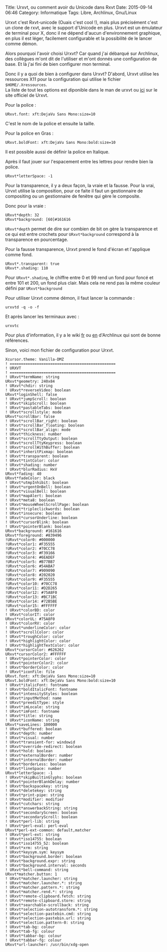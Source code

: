 Title: Urxvt, ou comment avoir du Unicode dans Rxvt
Date: 2015-09-14 06:46
Category: Informatique
Tags: Libre, Archlinux, Gnu/Linux

Urxvt c'est Rxvt-unicode (Ouais c'est cool !), mais plus précisément c'est un clone de rxvt, avec le support d'Unicode en plus. 
Urxvt est un émulateur de terminal pour X, donc il ne dépend d'aucun d'environnement graphique, en plus il est léger, facilement configurable et la possibilité de le lancer comme démon.

Alors pourquoi l'avoir choisi Urxvt? Car quand j'ai débarqué sur Archlinux, des collègues m'ont dit de l'utiliser et m'ont donnés une configuration de base. Et là j'ai fini de bien configurer mon terminal.

Donc il y a quoi de bien à configurer dans Urxvt? 
D'abord, Urxvt utilise les ressources X11 pour la configuration qui utilise le fichier ``$HOME/.Xressources``.  
La liste de tout les options est diponible dans le man de urxvt ou [ici](http://pod.tst.eu/http://cvs.schmorp.de/rxvt-unicode/doc/rxvt.1.pod) sur le site officiel de Urxvt.

Pour la police :
```
URxvt.font: xft:DejaVu Sans Mono:size=10
```
C'est le nom de la police et ensuite la taille.

Pour la police en Gras :
```
URxvt.boldFont: xft:DejaVu Sans Mono:bold:size=10
```
Il est possible aussi de définir la police en Italique.

Après il faut jouer sur l'espacement entre les lettres pour rendre bien la police.
```
URxvt*letterSpace: -1
```
Pour la transparence, il y a deux façon, la vraie et la fausse. Pour la vrai, Urvxt utilise la composition, pour ce faite il faut un gestionnaire de compositing ou un gestionnaire de fenêtre qui gère le composite.

Donc pour la vraie :
```
URxvt*depth: 32
URxvt*background: [60]#161616
```
``URxvt*depth`` permet de dire sur combien de bit on gère la transparence et ce qui est entre crochets pour ``URxvt*background`` correspond à la transparence en pourcentage.

Pour la fausse transparence, Urxvt prend le fond d'écran et l'applique comme fond.
```
URxvt*.transparent: true
URxvt*.shading: 110
```
Pour ``URxvt*.shading``, le chiffre entre 0 et 99 rend un fond pour foncé et entre 101 et 200, un fond plus clair. Mais cela ne rend pas la même couleur défini par ``URxvt*background``

Pour utiliser Urxvt comme démon, il faut lancer la commande :
```
urxvtd -q -o -f
```
Et après lancer les terminaux avec :

```
urxvtc
```
Pour plus d'information, il y a le wiki [fr](https://wiki.archlinux.fr/Urxvt) ou [en](https://wiki.archlinux.org/index.php/Rxvt-unicode) d'Archlinux qui sont de bonne références.

Sinon, voici mon fichier de configuration pour Urxvt.
```
Xcursor.theme: Vanilla-DMZ
! ===============================================
! URXVT
! ===============================================
! URxvt*termName: string
URxvt*geometry: 240x84
! URxvt*chdir: string
! URxvt*reverseVideo: boolean
URxvt*loginShell: false
! URxvt*jumpScroll: boolean
! URxvt*skipScroll: boolean
! URxvt*pastableTabs: boolean
! URxvt*scrollstyle: mode
URxvt*scrollBar: false
! URxvt*scrollBar_right: boolean
! URxvt*scrollBar_floating: boolean
! URxvt*scrollBar_align: mode
! URxvt*thickness: number
! URxvt*scrollTtyOutput: boolean
! URxvt*scrollTtyKeypress: boolean
! URxvt*scrollWithBuffer: boolean
! URxvt*inheritPixmap: boolean
! URxvt*transparent: boolean
! URxvt*tintColor: color
! URxvt*shading: number
! URxvt*blurRadius: HxV
URxvt*fading: 40
URxvt*fadeColor: black
! URxvt*utmpInhibit: boolean
! URxvt*urgentOnBell: boolean
! URxvt*visualBell: boolean
! URxvt*mapAlert: boolean
! URxvt*meta8: boolean
! URxvt*mouseWheelScrollPage: boolean
! URxvt*tripleclickwords: boolean
! URxvt*insecure: boolean
! URxvt*cursorUnderline: boolean
! URxvt*cursorBlink: boolean
! URxvt*pointerBlank: boolean
URxvt*background: #161616
URxvt*foreground: #839496
!URxvt*color0: #000000
!URxvt*color1: #F35555
!URxvt*color2: #70CC78
!URxvt*color3: #F39166
!URxvt*color4: #6EADEF
!URxvt*color5: #B77BB7
!URxvt*color6: #54ABA7
!URxvt*color7: #909090
!URxvt*color8: #202020
!URxvt*color9: #F35555
!URxvt*color10: #70CC78
!URxvt*color11: #D2D265
!URxvt*color12: #75A8F0
!URxvt*color13: #BC71BC
!URxvt*color14: #72B5BE
!URxvt*color15: #FFFFFF
! URxvt*colorBD: color
! URxvt*colorIT: color
URxvt*colorUL: #75A8F0
! URxvt*colorRV: color
! URxvt*underlineColor: color
! URxvt*scrollColor: color
! URxvt*troughColor: color
! URxvt*highlightColor: color
! URxvt*highlightTextColor: color
URxvt*cursorColor: #626262
URxvt*cursorColor2: #FFFFFF
! URxvt*pointerColor: color
! URxvt*pointerColor2: color
! URxvt*borderColor: color
! URxvt*iconFile: file
URxvt.font: xft:DejaVu Sans Mono:size=10
URxvt.boldFont: xft:DejaVu Sans Mono:bold:size=10
! URxvt*italicFont: fontname
! URxvt*boldItalicFont: fontname
! URxvt*intensityStyles: boolean
! URxvt*inputMethod: name
! URxvt*preeditType: style
! URxvt*imLocale: string
! URxvt*imFont: fontname
! URxvt*title: string
! URxvt*iconName: string
URxvt*saveLines: 100000
! URxvt*buffered: boolean
! URxvt*depth: number
! URxvt*visual: number
! URxvt*transient-for: windowid
! URxvt*override-redirect: boolean
! URxvt*hold: boolean
! URxvt*externalBorder: number
! URxvt*internalBorder: number
! URxvt*borderLess: boolean
! URxvt*lineSpace: number
URxvt*letterSpace: -1
! URxvt*skipBuiltinGlyphs: boolean
! URxvt*pointerBlankDelay: number
! URxvt*backspacekey: string
! URxvt*deletekey: string
! URxvt*print-pipe: string
! URxvt*modifier: modifier
! URxvt*cutchars: string
! URxvt*answerbackString: string
! URxvt*secondaryScreen: boolean
! URxvt*secondaryScroll: boolean
! URxvt*perl-lib: string
! URxvt*perl-eval: perl-eval
URxvt*perl-ext-common: default,matcher
! URxvt*perl-ext: string
! URxvt*iso14755: boolean
! URxvt*iso14755_52: boolean
! URxvt*xrm: string
! URxvt*keysym.sym: keysym
! URxvt*background.border: boolean
! URxvt*background.expr: string
! URxvt*background.interval: seconds
! URxvt*bell-command: string
URxvt*matcher.button: 1
! URxvt*matcher.launcher: string
! URxvt*matcher.launcher.*: string
! URxvt*matcher.pattern.*: string
! URxvt*matcher.rend.*: string
! URxvt*remote-clipboard.fetch: string
! URxvt*remote-clipboard.store: string
! URxvt*searchable-scrollback: string
! URxvt*selection-autotransform.*: string
! URxvt*selection-pastebin.cmd: string
! URxvt*selection-pastebin.url: string
! URxvt*selection.pattern-0: string
! URxvt*tab-bg: colour
! URxvt*tab-fg: colour
! URxvt*tabbar-bg: colour
! URxvt*tabbar-fg: colour
URxvt*url-launcher: /usr/bin/xdg-open
```
